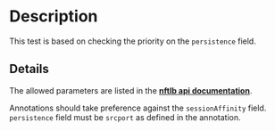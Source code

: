 # Description

This test is based on checking the priority on the `persistence` field.

## Details

The allowed parameters are listed in the [**nftlb api documentation**](https://github.com/zevenet/nftlb).

Annotations should take preference against the `sessionAffinity` field. `persistence` field must be `srcport` as defined in the annotation.
